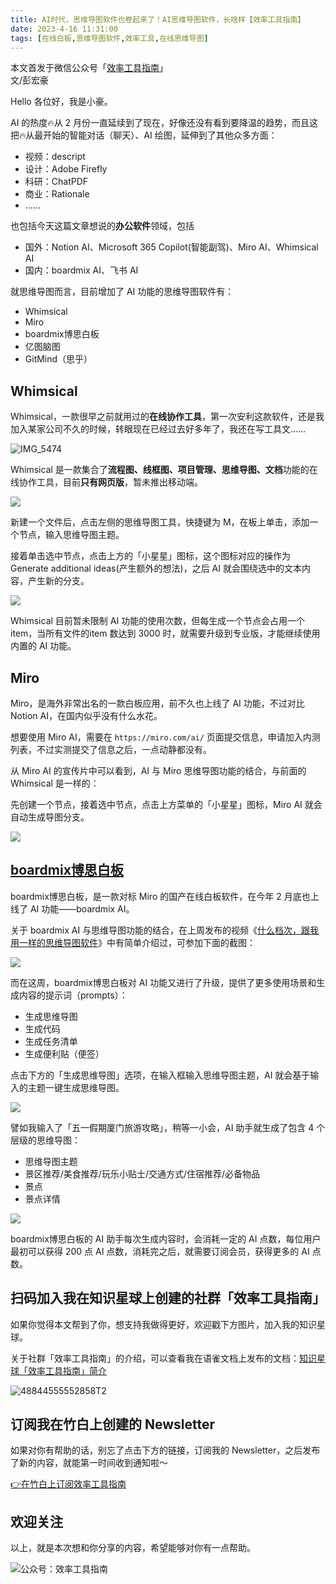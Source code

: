 ```yaml
---
title: AI时代，思维导图软件也卷起来了！AI思维导图软件，长啥样【效率工具指南】    
date: 2023-4-16 11:31:00               
tags: [在线白板,思维导图软件,效率工具,在线思维导图]                                                                                       
---
```

本文首发于微信公众号「[效率工具指南](https://mp.weixin.qq.com/s/02LrInAEn8xBwMaSTz_5eg)」    
文/彭宏豪    


Hello 各位好，我是小豪。   

AI 的热度🔥从 2 月份一直延续到了现在，好像还没有看到要降温的趋势，而且这把🔥从最开始的智能对话（聊天）、AI 绘图，延伸到了其他众多方面：       

* 视频：descript     
* 设计：Adobe Firefly
* 科研：ChatPDF   
* 商业：Rationale      
* ……      

也包括今天这篇文章想说的**办公软件**领域，包括 

* 国外：Notion AI、Microsoft 365 Copilot(智能副驾)、Miro AI、Whimsical AI       
* 国内：boardmix AI、飞书 AI    

就思维导图而言，目前增加了 AI 功能的思维导图软件有：  

* Whimsical  
* Miro
* boardmix博思白板
* 亿图脑图
* GitMind（思乎）   

## Whimsical  

Whimsical，一款很早之前就用过的**在线协作工具**，第一次安利这款软件，还是我加入某家公司不久的时候，转眼现在已经过去好多年了，我还在写工具文……      


![IMG_5474](https://img.penghh.fun/2023/04/16/img5474.jpg)

Whimsical 是一款集合了**流程图、线框图、项目管理、思维导图、文档**功能的在线协作工具，目前**只有网页版**，暂未推出移动端。    

![](https://img.penghh.fun/2023/04/16/16814074690367.jpg)


新建一个文件后，点击左侧的思维导图工具，快捷键为 M，在板上单击，添加一个节点，输入思维导图主题。  

接着单击选中节点，点击上方的「小星星」图标，这个图标对应的操作为 Generate additional ideas(产生额外的想法)，之后 AI 就会围绕选中的文本内容，产生新的分支。   

![](https://img.penghh.fun/2023/04/16/16814073826979.jpg)

Whimsical 目前暂未限制 AI 功能的使用次数，但每生成一个节点会占用一个 item，当所有文件的item 数达到 3000 时，就需要升级到专业版，才能继续使用内置的 AI 功能。   

## Miro

Miro，是海外非常出名的一款白板应用，前不久也上线了 AI 功能，不过对比 Notion AI，在国内似乎没有什么水花。  

想要使用 Miro AI，需要在 `https://miro.com/ai/` 页面提交信息，申请加入内测列表，不过实测提交了信息之后，一点动静都没有。  


从 Miro AI 的宣传片中可以看到，AI 与 Miro 思维导图功能的结合，与前面的 Whimsical 是一样的：  

先创建一个节点，接着选中节点，点击上方菜单的「小星星」图标，Miro AI 就会自动生成导图分支。   

![](https://img.penghh.fun/2023/04/16/16815723927944.jpg)


## [boardmix博思白板](https://boardmix.cn/?source=xiaolv_blog)    

boardmix博思白板，是一款对标 Miro 的国产在线白板软件，在今年 2 月底也上线了 AI 功能——boardmix AI。   

关于 boardmix AI 与思维导图功能的结合，在上周发布的视频《[什么档次，跟我用一样的思维导图软件](https://mp.weixin.qq.com/s?__biz=MzAxMjY0NTY5OA==&mid=2649922116&idx=1&sn=4b91e0d6dd084ccc5f83d7051176967b&chksm=83a89e69b4df177fffb7f4eadf06943e1f46d2952f1f5df4cf7754145fb417db2259fd97474f&token=621289165&lang=zh_CN#rd)》中有简单介绍过，可参加下面的截图：   

![](https://img.penghh.fun/2023/04/16/16815741118278.jpg)

而在这周，boardmix博思白板对 AI 功能又进行了升级，提供了更多使用场景和生成内容的提示词（prompts）：   

* 生成思维导图
* 生成代码  
* 生成任务清单   
* 生成便利贴（便签）   

点击下方的「生成思维导图」选项，在输入框输入思维导图主题，AI 就会基于输入的主题一键生成思维导图。      

![](https://img.penghh.fun/2023/04/16/16815742254198.jpg)

譬如我输入了「五一假期厦门旅游攻略」，稍等一小会，AI 助手就生成了包含 4 个层级的思维导图：  

* 思维导图主题   
* 景区推荐/美食推荐/玩乐小贴士/交通方式/住宿推荐/必备物品    
* 景点    
* 景点详情      

![](https://img.penghh.fun/2023/04/16/16815747463578.jpg)


boardmix博思白板的 AI 助手每次生成内容时，会消耗一定的 AI 点数，每位用户最初可以获得 200 点 AI 点数，消耗完之后，就需要订阅会员，获得更多的 AI 点数。   

## 扫码加入我在知识星球上创建的社群「效率工具指南」  

如果你觉得本文帮到了你，想支持我做得更好，欢迎戳下方图片，加入我的知识星球。     

关于社群「效率工具指南」的介绍，可以查看我在语雀文档上发布的文档：[知识星球「效率工具指南」简介](https://www.yuque.com/penghonghao/af0aai/glwrg2dl0dqlegi6?singleDoc#)    

![48844555552858T2](https://img.penghh.fun/2023/03/25/48844555552858t2.JPG)   


## 订阅我在竹白上创建的 Newsletter   

如果对你有帮助的话，别忘了点击下方的链接，订阅我的 Newsletter，之后发布了新的内容，就能第一时间收到通知啦～  

[👉在竹白上订阅效率工具指南](https://penghh.zhubai.love/)         


## 欢迎关注     

以上，就是本次想和你分享的内容，希望能够对你有一点帮助。     

![公众号：效率工具指南](https://img.penghh.fun/2021/05/28/gong-zhong-hao-wei-bu-er-wei-ma-dailogo.png)   

  



  









